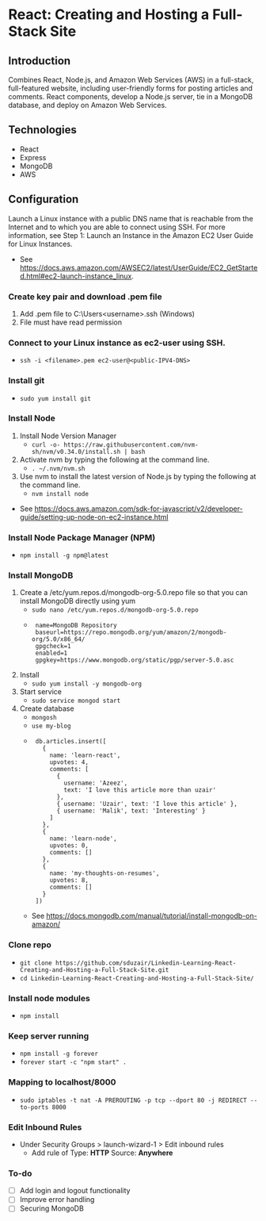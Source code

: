 # React: Creating and Hosting a Full-Stack Site
## Introduction
Combines React, Node.js, and Amazon Web Services (AWS) in a full-stack, full-featured website, including user-friendly forms for posting articles and comments. React components, develop a Node.js server, tie in a MongoDB database, and deploy on Amazon Web Services.

## Technologies
   - React
   - Express
   - MongoDB
   - AWS

## Configuration

Launch a Linux instance with a public DNS name that is reachable from the Internet and to which you are able to connect using SSH. For more information, see Step 1: Launch an Instance in the Amazon EC2 User Guide for Linux Instances. 
   - See https://docs.aws.amazon.com/AWSEC2/latest/UserGuide/EC2_GetStarted.html#ec2-launch-instance_linux.
### Create key pair and download .pem file
   1. Add .pem file to C:\\Users\<username>\.ssh (Windows)
   2. File must have read permission
### Connect to your Linux instance as ec2-user using SSH.
   - ```ssh -i <filename>.pem ec2-user@<public-IPV4-DNS>```
### Install git
   - ```sudo yum install git```
### Install Node 
   1. Install Node Version Manager
      - ```curl -o- https://raw.githubusercontent.com/nvm-sh/nvm/v0.34.0/install.sh | bash```
   2. Activate nvm by typing the following at the command line.
      - ```. ~/.nvm/nvm.sh```
   3. Use nvm to install the latest version of Node.js by typing the following at the command line.
      - ```nvm install node```
   - See https://docs.aws.amazon.com/sdk-for-javascript/v2/developer-guide/setting-up-node-on-ec2-instance.html
### Install Node Package Manager (NPM)
   - ```npm install -g npm@latest```
### Install MongoDB 
   1. Create a /etc/yum.repos.d/mongodb-org-5.0.repo file so that you can install MongoDB directly using yum
      - ```sudo nano /etc/yum.repos.d/mongodb-org-5.0.repo```
      - ```[mongodb-org-5.0]
         name=MongoDB Repository
         baseurl=https://repo.mongodb.org/yum/amazon/2/mongodb-org/5.0/x86_64/
         gpgcheck=1
         enabled=1
         gpgkey=https://www.mongodb.org/static/pgp/server-5.0.asc
         ```
   2. Install
      - ```sudo yum install -y mongodb-org```
   3. Start service
      - ```sudo service mongod start```
   4. Create database
      - ```mongosh```
      - ```use my-blog```
      - ```mongodb
         db.articles.insert([
           {
             name: 'learn-react',
             upvotes: 4,
             comments: [
               {
                 username: 'Azeez',
                 text: 'I love this article more than uzair'
               },
               { username: 'Uzair', text: 'I love this article' },
               { username: 'Malik', text: 'Interesting' }
             ]
           },
           {
             name: 'learn-node',
             upvotes: 0,
             comments: []
           },
           {
             name: 'my-thoughts-on-resumes',
             upvotes: 8,
             comments: []
           }
         ])
         ```
      - See https://docs.mongodb.com/manual/tutorial/install-mongodb-on-amazon/
### Clone repo
   - `git clone https://github.com/sduzair/Linkedin-Learning-React-Creating-and-Hosting-a-Full-Stack-Site.git`
   - `cd Linkedin-Learning-React-Creating-and-Hosting-a-Full-Stack-Site/`
### Install node modules
   - `npm install`
### Keep server running
   - `npm install -g forever`
   - `forever start -c "npm start" .`
### Mapping to localhost/8000
   - `sudo iptables -t nat -A PREROUTING -p tcp --dport 80 -j REDIRECT --to-ports 8000`
### Edit Inbound Rules
   - Under Security Groups > launch-wizard-1 > Edit inbound rules 
      - Add rule of Type: <b>HTTP</b> Source: <b>Anywhere</b>
### To-do
   - [ ] Add login and logout functionality
   - [ ] Improve error handling
   - [ ] Securing MongoDB
